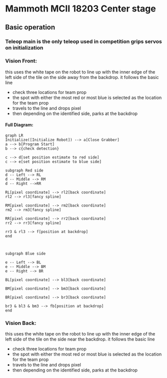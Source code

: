 # Mammoth MCII 18203 Center stage





## Basic operation
### Teleop main is the only teleop used in competition grips servos on initialization

### Vision Front:
this uses the white tape on the robot to line up with the inner edge of the left side of the tile on the side away from the backdrop. 
it follows the basic line 
- check three locations for team prop
- the spot with either the most red or most blue is selected as the location for the team prop
- travels to the line and drops pixel
- then depending on the identified side, parks at the backdrop
#### Full Diagram:
```mermaid
graph LR
Initialize([Initialize Robot]) --> a[Close Grabber]
a --> b[Program Start]
b --> c{check detection}

c --> d[set position estimate to red side]
c --> e[set position estimate to blue side]

subgraph Red side
d -- Left --> RL
d -- Middle --> RM
d -- Right -->RR

RL[pixel coordinate] --> rl2[back coordinate]
rl2 --> rl3[fancy spline]

RM[pixel coordinate] --> rm2[back coordinate]
rm2 --> rm3[fancy spline]

RR[pixel coordinate] --> rr2[back coordinate]
rr2 --> rr3[fancy spline]

rr3 & rl3 --> f[position at backdrop]
end



subgraph Blue side

e -- Left --> BL
e -- Middle --> BM
e -- Right --> BR

BL[pixel coordinate] --> bl3[back coordinate]

BM[pixel coordinate] --> bm3[back coordinate]

BR[pixel coordinate] --> br3[back coordinate]

br3 & bl3 & bm3 --> fb[position at backdrop]
end

```

### Vision Back:
this uses the white tape on the robot to line up with the inner edge of the left side of the tile on the side near the backdrop. 
it follows the basic line 
- check three locations for team prop
- the spot with either the most red or most blue is selected as the location for the team prop
- travels to the line and drops pixel
- then depending on the identified side, parks at the backdrop
